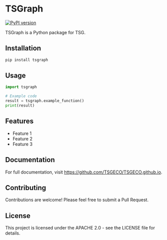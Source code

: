 # TSGraph

[![PyPI version](https://badge.fury.io/py/tsgraph.svg)](https://badge.fury.io/py/tsgraph)

TSGraph is a Python package for TSG.

## Installation

```bash
pip install tsgraph
```

## Usage

```python
import tsgraph

# Example code
result = tsgraph.example_function()
print(result)
```

## Features

- Feature 1
- Feature 2
- Feature 3

## Documentation

For full documentation, visit <https://github.com/TSGECO/TSGECO.github.io>.

## Contributing

Contributions are welcome! Please feel free to submit a Pull Request.

## License

This project is licensed under the APACHE 2.0 - see the LICENSE file for details.
